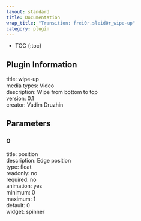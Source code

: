 ```yaml
---
layout: standard
title: Documentation
wrap_title: "Transition: frei0r.sleid0r_wipe-up"
category: plugin
---
```

* TOC
{:toc}

## Plugin Information

title: wipe-up  
media types:
Video  
description: Wipe from bottom to top  
version: 0.1  
creator: Vadim Druzhin  

## Parameters

### 0

title: position    
description:
Edge position  
type: float  
readonly: no  
required: no  
animation: yes  
minimum: 0  
maximum: 1  
default: 0  
widget: spinner  

